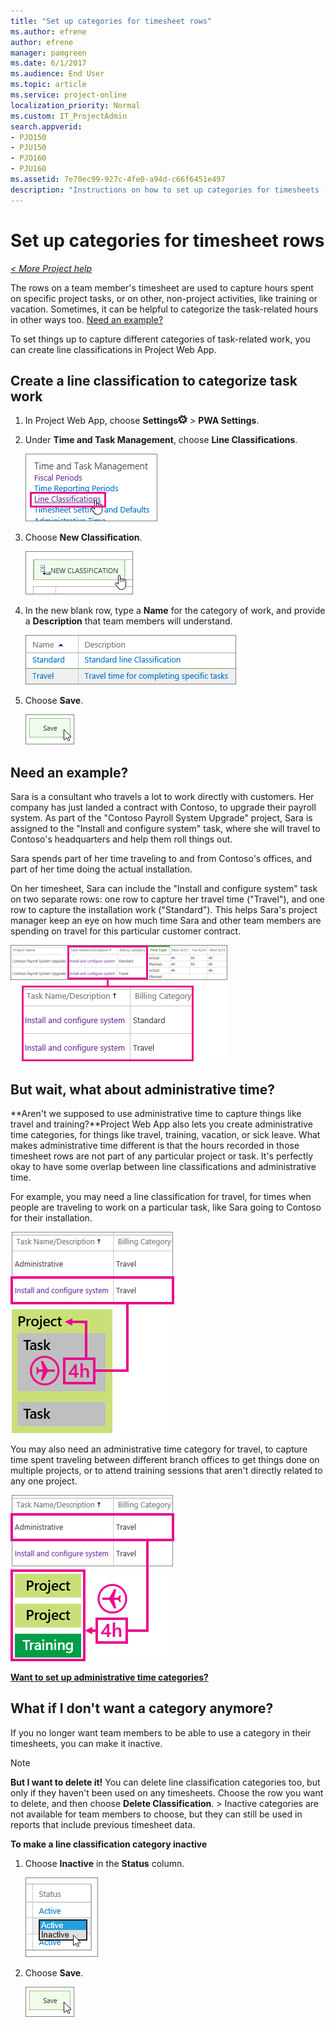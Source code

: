 ```yaml
---
title: "Set up categories for timesheet rows"
ms.author: efrene
author: efrene
manager: pamgreen
ms.date: 6/1/2017
ms.audience: End User
ms.topic: article
ms.service: project-online
localization_priority: Normal
ms.custom: IT_ProjectAdmin
search.appverid:
- PJO150
- PJU150
- PJO160
- PJU160
ms.assetid: 7e70ec99-927c-4fe0-a94d-c66f6451e497
description: "Instructions on how to set up categories for timesheets (such as "Travel" and "Vacation") using Project Web App."
---
```


# Set up categories for timesheet rows

 *[\< More Project help](project-help.md)* 
  
The rows on a team member's timesheet are used to capture hours spent on specific project tasks, or on other, non-project activities, like training or vacation. Sometimes, it can be helpful to categorize the task-related hours in other ways too. [Need an example?](set-up-categories-for-timesheet-rows.md#BKMK_Example)
  
To set things up to capture different categories of task-related work, you can create line classifications in Project Web App. 
  
## Create a line classification to categorize task work
<a name="__top"> </a>

1. In Project Web App, choose **Settings**![Settings icon](media/22ecb306-849a-4d04-8885-fe49ec9df8ce.png) \> **PWA Settings**.
    
2. Under **Time and Task Management**, choose **Line Classifications**.
    
    ![Line Classifications](media/6299545f-789b-424b-bf12-2a78dcd4122e.png)
  
3. Choose **New Classification**.
    
    ![New Classification](media/2959cc77-cdd9-4275-af35-2764a2c19be6.png)
  
4. In the new blank row, type a **Name** for the category of work, and provide a **Description** that team members will understand. 
    
    ![New classification row](media/5ed94ce2-aa8a-4e83-9cbf-77d4031d35a0.png)
  
5. Choose **Save**.
    
    ![Save](media/83ba3601-24f5-4d9e-87d9-9279cdf10c93.png)
  
## Need an example?
<a name="BKMK_Example"> </a>

Sara is a consultant who travels a lot to work directly with customers. Her company has just landed a contract with Contoso, to upgrade their payroll system. As part of the "Contoso Payroll System Upgrade" project, Sara is assigned to the "Install and configure system" task, where she will travel to Contoso's headquarters and help them roll things out.
  
Sara spends part of her time traveling to and from Contoso's offices, and part of her time doing the actual installation.
  
On her timesheet, Sara can include the "Install and configure system" task on two separate rows: one row to capture her travel time ("Travel"), and one row to capture the installation work ("Standard"). This helps Sara's project manager keep an eye on how much time Sara and other team members are spending on travel for this particular customer contract.
  
![Two timesheet lines with different categories](media/58e0ddb6-c3b5-4d8e-a711-c2ba46cda93d.png)
  
## But wait, what about administrative time?
<a name="BKMK_Example"> </a>

 **Aren't we supposed to use administrative time to capture things like travel and training?**Project Web App also lets you create administrative time categories, for things like travel, training, vacation, or sick leave. What makes administrative time different is that the hours recorded in those timesheet rows are not part of any particular project or task. It's perfectly okay to have some overlap between line classifications and administrative time. 
  
For example, you may need a line classification for travel, for times when people are traveling to work on a particular task, like Sara going to Contoso for their installation. 
  
![Line classification example](media/43805930-ff58-468a-9584-a289361d6a99.png)
  
You may also need an administrative time category for travel, to capture time spent traveling between different branch offices to get things done on multiple projects, or to attend training sessions that aren't directly related to any one project. 
  
![Administrative time example](media/7aeb514d-81c0-4127-9837-0ec61a846f83.png)
  
 **[Want to set up administrative time categories?](set-up-vacation-sick-leave-and-other-non-project-work-categories.md)**
  
## What if I don't want a category anymore?
<a name="BKMK_Example"> </a>

If you no longer want team members to be able to use a category in their timesheets, you can make it inactive.
  
> [!NOTE]
> **But I want to delete it!** You can delete line classification categories too, but only if they haven't been used on any timesheets. Choose the row you want to delete, and then choose **Delete Classification**. > Inactive categories are not available for team members to choose, but they can still be used in reports that include previous timesheet data. 
  
 **To make a line classification category inactive**
  
1. Choose **Inactive** in the **Status** column. 
    
    ![Inactive](media/7175e670-47ef-4b6e-9e90-079e24e8a7bb.png)
  
2. Choose **Save**.
    
    ![Save](media/83ba3601-24f5-4d9e-87d9-9279cdf10c93.png)
  

